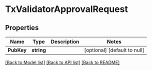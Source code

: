 # TxValidatorApprovalRequest

## Properties
Name | Type | Description | Notes
------------ | ------------- | ------------- | -------------
**PubKey** | **string** |  | [optional] [default to null]

[[Back to Model list]](../README.md#documentation-for-models) [[Back to API list]](../README.md#documentation-for-api-endpoints) [[Back to README]](../README.md)

